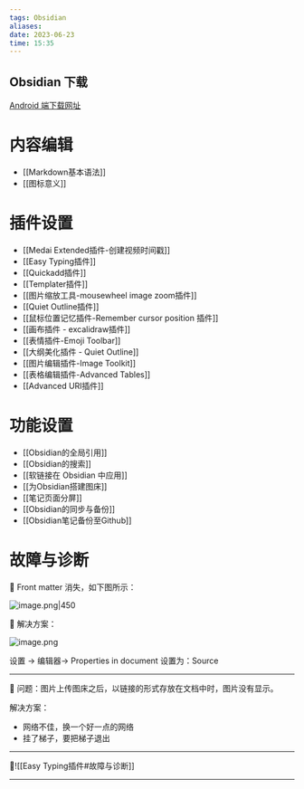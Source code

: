 ```yaml
---
tags: Obsidian
aliases: 
date: 2023-06-23
time: 15:35
---
```


## Obsidian 下载

[Android 端下载网址](https://mobile.softpedia.com/apk/obsidian)

# 内容编辑

- [[Markdown基本语法]]
- [[图标意义]]


# 插件设置

- [[Medai Extended插件-创建视频时间戳]]
- [[Easy Typing插件]]
- [[Quickadd插件]]
- [[Templater插件]]
- [[图片缩放工具-mousewheel image zoom插件]]
- [[Quiet Outline插件]]
- [[鼠标位置记忆插件-Remember cursor position 插件]]
- [[画布插件 - excalidraw插件]]
- [[表情插件-Emoji Toolbar]]
- [[大纲美化插件 - Quiet Outline]]
- [[图片编辑插件-Image Toolkit]]
- [[表格编辑插件-Advanced Tables]]
- [[Advanced URI插件]]


# 功能设置

- [[Obsidian的全局引用]]
- [[Obsidian的搜索]]
- [[软链接在 Obsidian 中应用]]
- [[为Obsidian搭建图床]]
- [[笔记页面分屏]]
- [[Obsidian的同步与备份]]
- [[Obsidian笔记备份至Github]]

# 故障与诊断

🐳 Front matter 消失，如下图所示：

![image.png|450](https://zbn-picture-1319009493.cos.ap-guangzhou.myqcloud.com/public-pic/202309031326991.png)

🌟 解决方案：

![image.png](https://zbn-picture-1319009493.cos.ap-guangzhou.myqcloud.com/public-pic/202309031327913.png)

设置 -> 编辑器-> Properties in document 设置为：Source

---
🐳 问题：图片上传图床之后，以链接的形式存放在文档中时，图片没有显示。

解决方案：
- 网络不佳，换一个好一点的网络
- 挂了梯子，要把梯子退出

---
🐳![[Easy Typing插件#故障与诊断]]

---





